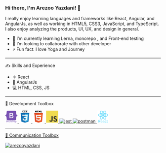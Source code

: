 ### Hi there, I'm Arezoo Yazdani! 👋 

I really enjoy learning languages and frameworks like React, Angular, and AngularJs, as well as working in HTML5, CSS3, JavaScript, and TypeScript. I also enjoy analyzing the products, UI, UX, and design in general.


- 🌱 I’m currently learning Lerna, monorepo , and Front-end testing 
- 👯 I’m looking to collaborate with other developer
- ⚡ Fun fact: I love Yoga and Journey

---

✍ Skills and Experience

* ⚛ React
* 📱 AngularJs
* 💻 HTML, CSS, JS


---

🧰 Development Toolbox 

<p align="left"> <a href="https://getbootstrap.com" target="_blank"> <img src="https://raw.githubusercontent.com/devicons/devicon/master/icons/bootstrap/bootstrap-plain-wordmark.svg" alt="bootstrap" width="40" height="40"/> </a> <a href="https://www.w3schools.com/css/" target="_blank"> <img src="https://raw.githubusercontent.com/devicons/devicon/master/icons/css3/css3-original-wordmark.svg" alt="css3" width="40" height="40"/> </a><a href="https://www.w3.org/html/" target="_blank"> <img src="https://raw.githubusercontent.com/devicons/devicon/master/icons/html5/html5-original-wordmark.svg" alt="html5" width="40" height="40"/> </a> <a href="https://developer.mozilla.org/en-US/docs/Web/JavaScript" target="_blank"> <img src="https://raw.githubusercontent.com/devicons/devicon/master/icons/javascript/javascript-original.svg" alt="javascript" width="40" height="40"/> </a> <a href="https://jestjs.io" target="_blank"> <img src="https://www.vectorlogo.zone/logos/jestjsio/jestjsio-icon.svg" alt="jest" width="40" height="40"/> </a> <a href="https://www.linux.org/" target="_blank"> <img src="https://www.vectorlogo.zone/logos/getpostman/getpostman-icon.svg" alt="postman" width="40" height="40"/> </a> <a href="https://reactjs.org/" target="_blank"> <img src="https://raw.githubusercontent.com/devicons/devicon/master/icons/react/react-original-wordmark.svg" alt="react" width="40" height="40"/> </a> <a href="https://redux.js.org" target="_blank"></p>

 
---
  
💬 Communication Toolbox
  
<p align="left">
<a href="https://www.linkedin.com/in/arezoo-yazdani-621b2780/" target="blank"><img align="center" src="https://raw.githubusercontent.com/rahuldkjain/github-profile-readme-generator/master/src/images/icons/Social/linked-in-alt.svg" alt="arezooyazdani" height="30" width="40" /></a>

</p>

  
  
<br />
